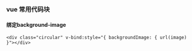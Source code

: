 ### vue 常用代码块

#### 绑定background-image
```````
<div class="circular" v-bind:style="{ backgroundImage: { url(image) }"></div>
```````
